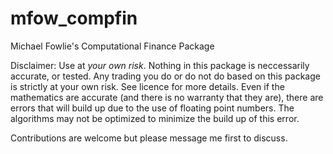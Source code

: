 # mfow_compfin
Michael Fowlie's Computational Finance Package

Disclaimer: Use at *your own risk*. Nothing in this package is neccessarily accurate, or tested. Any trading you do or do not do based on this package is strictly at your own risk. See licence for more details. Even if the mathematics are accurate (and there is no warranty that they are), there are errors that will build up due to the use of floating point numbers. The algorithms may not be optimized to minimize the build up of this error.

Contributions are welcome but please message me first to discuss.
